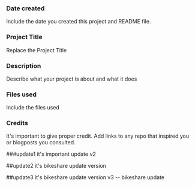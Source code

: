 ### Date created
Include the date you created this project and README file.

### Project Title
Replace the Project Title

### Description
Describe what your project is about and what it does

### Files used
Include the files used

### Credits
It's important to give proper credit. Add links to any repo that inspired you or blogposts you consulted.

###update1
it's important update v2

##update2
it's bikeshare update version

##update3
it's bikeshare update version v3 -- bikeshare update